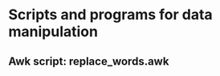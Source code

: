Scripts and programs for data manipulation
==========================================

Awk script: replace_words.awk
-----------------------------


